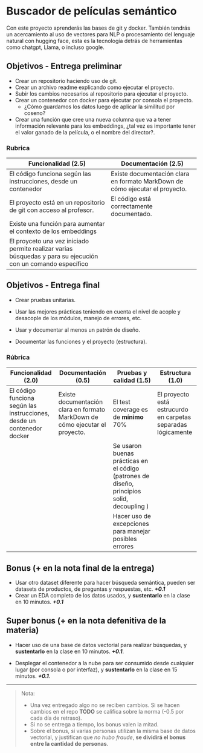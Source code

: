 # Buscador de películas semántico

Con este proyecto aprenderás las bases de git y docker. También tendrás un acercamiento al uso de vectores para NLP o procesamiento del lenguaje natural con hugging face, esta es la tecnología detrás de herramientas como chatgpt, Llama, o incluso google.

## Objetivos - Entrega preliminar

- Crear un repositorio haciendo uso de git.
- Crear un archivo readme explicando como ejecutar el proyecto.
- Subir los cambios necesarios al repositorio para ejecutar el proyecto.
- Crear un contenedor con docker para ejecutar por consola el proyecto.
    - ¿Cómo guardamos los datos luego de aplicar la similitud por coseno?
- Crear una función que cree una nueva columna que va a tener información relevante para los embeddings, ¿tal vez es importante tener el valor ganado de la película, o el nombre del director?.

### Rubrica
| Funcionalidad (2.5)   | Documentación    (2.5)   |
| ------------ | ------------ | 
| El código funciona según las instrucciones, desde un contenedor | Existe documentación clara en formato MarkDown de cómo ejecutar el proyecto. | 
| El proyecto está en un repositorio de git con acceso al profesor. | El código está correctamente documentado. | 
|Existe una función para aumentar el contexto de los embeddings | |
|El proyceto una vez iniciado permite realizar varias búsquedas y para su ejecución con un comando específico||

## Objetivos - Entrega final
- Crear pruebas unitarias.

- Usar las mejores prácticas teniendo en cuenta el nivel de acople y desacople de los módulos, manejo de errores, etc.
- Usar y documentar al menos un patrón de diseño.
- Documentar las funciones y el proyecto (estructura).

### Rúbrica
| Funcionalidad (2.0)   | Documentación    (0.5)   | Pruebas y calidad (1.5) | Estructura (1.0) |
| ------------ | ------------ | ------------ | ------------ | 
| El código funciona según las instrucciones, desde un contenedor docker | Existe documentación clara en formato MarkDown de cómo ejecutar el proyecto. | El test coverage es de **mínimo** 70% | El proyecto está estrucurdo en carpetas separadas lógicamente |
|  |  | Se usaron buenas prácticas en el código (patrones de diseño, principios solid, decoupling ) |
|||Hacer uso de excepciones para manejar posibles errores||


## Bonus (+ en la nota final de la entrega)
- Usar otro dataset diferente para hacer búsqueda semántica, pueden ser datasets de productos, de preguntas y respuestas, etc. ***+0.1***
- Crear un EDA completo de los datos usados, y **sustentarlo** en la clase en 10 minutos. ***+0.1***


## Super bonus (+ en la nota defenitiva de la materia)
- Hacer uso de una base de datos vectorial para realizar búsquedas, y **sustentarlo** en la clase en 10 minutos. ***+0.1***.

- Desplegar el contenedor a la nube para ser consumido desde cualquier lugar (por consola o por interfaz), y **sustentarlo** en la clase en 15 minutos. ***+0.1***.

---
> Nota: 
>* Una vez entregado algo no se reciben cambios. Si se hacen cambios en el repo **TODO** se califica sobre la norma (-0.5 por cada día de retraso).
>* Si no se entrega a tiempo, los bonus valen la mitad.
>* Sobre el bonus, si varias personas utilizan la misma base de datos vectorial, y justifican que *no hubo fraude*, **se dividirá el bonus entre la cantidad de personas**.